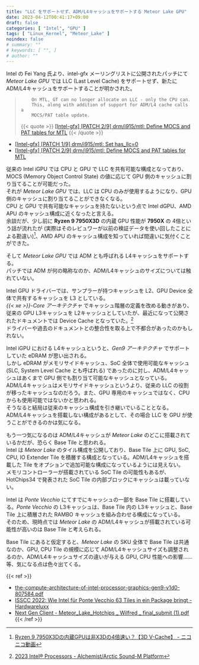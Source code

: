 ```yaml
---
title: "LLC をサポートせず、ADM/L4キャッシュをサポートする Meteor Lake GPU"
date: 2023-04-12T00:41:17+09:00
draft: false
categories: [ "Intel", "GPU" ]
tags: [ "Linux_Kernel", "Meteor_Lake" ]
noindex: false
# summary: ""
# keywords: [ "", ]
# author: ""
---
```


Intel の Fei Yang 氏より、intel-gfx メーリングリストに公開されたパッチにて *Meteor Lake GPU* では LLC (Last Level Cache) をサポートせず、新たに ADM/L4キャッシュをサポートすることが明かされた。  

 >         On MTL, GT can no longer allocate on LLC - only the CPU can.
 >         This, along with addition of support for ADM/L4 cache calls a
 >         MOCS/PAT table update.
 >
 > {{< quote >}} [[Intel-gfx] [PATCH 2/9] drm/i915/mtl: Define MOCS and PAT tables for MTL](https://lists.freedesktop.org/archives/intel-gfx/2023-April/323891.html) {{< /quote >}}

 * [[Intel-gfx] [PATCH 1/9] drm/i915/mtl: Set has_llc=0](https://lists.freedesktop.org/archives/intel-gfx/2023-April/323893.html)
 * [[Intel-gfx] [PATCH 2/9] drm/i915/mtl: Define MOCS and PAT tables for MTL](https://lists.freedesktop.org/archives/intel-gfx/2023-April/323891.html)

従来の Intel iGPU では CPU と GPU で LLC を共有可能な構成となっており、MOCS (Memory Object Control State) の値に応じて GPU 側のキャッシュに割り当てることが可能だった。  
それが *Meteor Lake GPU* では、LLC は CPU のみが使用するようになり、GPU 側のキャッシュに割り当てることができなくなる。  
CPU と GPU で共有可能なキャッシュを持たないという点で Intel dGPU、AMD APU のキャッシュ構成に近くなったと言える。  
余談だが、少し前に **Ryzen 9 7950X3D** の内蔵 GPU 性能が **7950X** の 4倍という話が流れたが (実際はそのレビュワーが以前の検証データを使い回したことによる勘違い)[^7950x3d]、AMD APU のキャッシュ構成を知っていれば間違いに気付くことができた。  

[^7950x3d]: [Ryzen 9 7950X3Dの内蔵GPUは非X3Dの4倍速い？【3D V-Cache】 - ニコニコ動画](https://www.nicovideo.jp/watch/sm41891118)

そして *Meteor Lake GPU* では ADM とも呼ばれる L4キャッシュをサポートする。  
パッチでは ADM が何の略称なのか、ADM/L4キャッシュのサイズについては触れていない。  

Intel GPU ドライバーでは、サンプラーが持つキャッシュを L2、GPU Device 全体で共有するキャッシュを L3 としている。  
*{{< xe >}}-Core アーキテクチャ* でキャッシュ階層の定義を改める動きがあり、従来の GPU L3キャッシュを L2キャッシュとしていたが、最近になって公開されたドキュメントでは Device Cache となっていた。[^acm]  
ドライバーや過去のドキュメントとの整合性を取る上で不都合があったのかもしれない。  

[^acm]: [2023 Intel® Processors - Alchemist/Arctic Sound-M Platform](https://www.intel.com/content/www/us/en/docs/graphics-for-linux/developer-reference/1-0/alchemist-arctic-sound-m.html)

Intel iGPU における L4キャッシュというと、*Gen9 アーキテクチャ* でサポートしていた eDRAM が思い出される。  
しかし eDRAM がメモリサイドキャッシュ、SoC 全体で使用可能なキャッシュ (SLC, System Level Cache とも呼ばれる) であったのに対し、ADM/L4キャッシュはあくまで GPU 側でも割り当て可能なキャッシュとなっている。  
ADM/L4キャッシュはメモリサイドキャッシュというより、従来の LLC の役割が移ったキャッシュなのだろう。また、GPU 専用のキャッシュではなく、CPU からも使用可能ではないかと思われる。  
そうなると結局は従来のキャッシュ構成を引き継いでいることとなる。  
ADM/L4キャッシュを搭載しない構成があるとして、その場合 LLC を GPU が使うことができるのかは気になる。  

もう一つ気になるのは ADM/L4キャッシュが *Meteor Lake* のどこに搭載されているかだが、恐らく Base Tile と思われる。  
Intel は *Meteor Lake* のタイル構成を公開しており、Base Tile 上に GPU, SoC, CPU, IO Extender Tile を積層する構成となっている。ADM/L4キャッシュを搭載した Tile をオプションで追加可能な構成になっているようには見えない。  
メモリコントローラーが搭載されている SoC Tile の可能性もあるが、HotChips34 で発表された SoC Tile の内部ブロックにキャッシュは載っていない。  

Intel は *Ponte Vecchio* にてすでにキャッシュの一部を Base Tile に搭載している。*Ponte Vecchio* の L3キャッシュは、Base Tile 内の L3キャッシュと、Base Tile 上に積層された RAMBO キャッシュを組み合わせる構成になっている。  
そのため、現時点では *Meteor Lake* の ADM/L4キャッシュが搭載されている可能性が高いのは Base Tile と考えられる。  

Base Tile にあると仮定すると、*Meteor Lake* の SKU 全体で Base Tile は共通なのか、GPU, CPU Tile の規模に応じて ADM/L4キャッシュサイズも調整されるのか、ADM/L4キャッシュサイズの違いが与える GPU, CPU 性能への影響……等、気になる点は色々出てくる。  

{{< ref >}}
 * [the-compute-architecture-of-intel-processor-graphics-gen9-v1d0-807584.pdf](https://www.intel.com/content/dam/develop/external/us/en/documents/the-compute-architecture-of-intel-processor-graphics-gen9-v1d0-807584.pdf)
 * [ISSCC 2022: Wie Intel für Ponte Vecchio 63 Tiles in ein Package bringt - Hardwareluxx](https://www.hardwareluxx.de/index.php/news/hardware/grafikkarten/58176-isscc-2022-wie-intel-fuer-ponte-vecchio-63-tiles-in-ein-package-bringt.html)
 * [Next Gen Client - Meteor_Lake_Hotchips _ Wilfred _ final_submit (1).pdf](https://hc34.hotchips.org/assets/program/conference/day2/Mobile%20and%20Edge/Meteor_Lake_Hotchips%20_%20Wilfred%20_%20final_submit%20(1).pdf)
{{< /ref >}}
